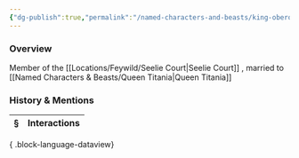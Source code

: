 ```yaml
---
{"dg-publish":true,"permalink":"/named-characters-and-beasts/king-oberon/","tags":["NPC"],"updated":"2025-06-10T19:04:24.812+01:00"}
---
```



### Overview
Member of the [[Locations/Feywild/Seelie Court\|Seelie Court]] , married to [[Named Characters & Beasts/Queen Titania\|Queen Titania]]

### History & Mentions
| § | Interactions |
| - | ------------ |

{ .block-language-dataview}
